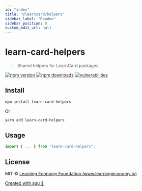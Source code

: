 ```yaml
---
id: "index"
title: "@learncard/helpers"
sidebar_label: "Readme"
sidebar_position: 0
custom_edit_url: null
---
```


# learn-card-helpers

> Shared helpers for LearnCard packages

[![npm version](https://img.shields.io/npm/v/learn-card-helpers)](https://www.npmjs.com/package/learn-card-helpers)
[![npm downloads](https://img.shields.io/npm/dw/learn-card-helpers)](https://www.npmjs.com/package/learn-card-helpers)
[![vulnerabilities](https://img.shields.io/snyk/vulnerabilities/npm/learn-card-helpers)](https://www.npmjs.com/package/learn-card-helpers)

## Install

```bash
npm install learn-card-helpers
```

Or

```bash
yarn add learn-card-helpers
```

## Usage

```js
import { ... } from "learn-card-helpers";
```

## License

MIT © [Learning Economy Foundation (www.learningeconomy.io)](https://github.com/TaylorBeeston)

[Created with aqu 🌊](https://github.com/ArtiomTr/aqu#readme)
